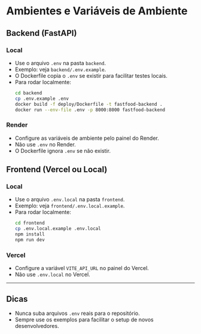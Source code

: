 # Ambientes e Variáveis de Ambiente

## Backend (FastAPI)

### Local
- Use o arquivo `.env` na pasta `backend`.
- Exemplo: veja `backend/.env.example`.
- O Dockerfile copia o `.env` se existir para facilitar testes locais.
- Para rodar localmente:
  ```sh
  cd backend
  cp .env.example .env
  docker build -f deploy/Dockerfile -t fastfood-backend .
  docker run --env-file .env -p 8000:8000 fastfood-backend
  ```

### Render
- Configure as variáveis de ambiente pelo painel do Render.
- Não use `.env` no Render.
- O Dockerfile ignora `.env` se não existir.

## Frontend (Vercel ou Local)

### Local
- Use o arquivo `.env.local` na pasta `frontend`.
- Exemplo: veja `frontend/.env.local.example`.
- Para rodar localmente:
  ```sh
  cd frontend
  cp .env.local.example .env.local
  npm install
  npm run dev
  ```

### Vercel
- Configure a variável `VITE_API_URL` no painel do Vercel.
- Não use `.env.local` no Vercel.

---

## Dicas
- Nunca suba arquivos `.env` reais para o repositório.
- Sempre use os exemplos para facilitar o setup de novos desenvolvedores. 